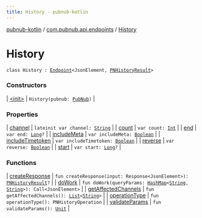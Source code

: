 ```yaml
---
title: History - pubnub-kotlin
---
```


[pubnub-kotlin](../../index.html) / [com.pubnub.api.endpoints](../index.html) / [History](./index.html)

# History

`class History : `[`Endpoint`](../../com.pubnub.api/-endpoint/index.html)`<JsonElement, `[`PNHistoryResult`](../../com.pubnub.api.models.consumer.history/-p-n-history-result/index.html)`>`

### Constructors

| [&lt;init&gt;](-init-.html) | `History(pubnub: `[`PubNub`](../../com.pubnub.api/-pub-nub/index.html)`)` |

### Properties

| [channel](channel.html) | `lateinit var channel: `[`String`](https://kotlinlang.org/api/latest/jvm/stdlib/kotlin/-string/index.html) |
| [count](count.html) | `var count: `[`Int`](https://kotlinlang.org/api/latest/jvm/stdlib/kotlin/-int/index.html) |
| [end](end.html) | `var end: `[`Long`](https://kotlinlang.org/api/latest/jvm/stdlib/kotlin/-long/index.html)`?` |
| [includeMeta](include-meta.html) | `var includeMeta: `[`Boolean`](https://kotlinlang.org/api/latest/jvm/stdlib/kotlin/-boolean/index.html) |
| [includeTimetoken](include-timetoken.html) | `var includeTimetoken: `[`Boolean`](https://kotlinlang.org/api/latest/jvm/stdlib/kotlin/-boolean/index.html) |
| [reverse](reverse.html) | `var reverse: `[`Boolean`](https://kotlinlang.org/api/latest/jvm/stdlib/kotlin/-boolean/index.html) |
| [start](start.html) | `var start: `[`Long`](https://kotlinlang.org/api/latest/jvm/stdlib/kotlin/-long/index.html)`?` |

### Functions

| [createResponse](create-response.html) | `fun createResponse(input: Response<JsonElement>): `[`PNHistoryResult`](../../com.pubnub.api.models.consumer.history/-p-n-history-result/index.html)`?` |
| [doWork](do-work.html) | `fun doWork(queryParams: `[`HashMap`](https://docs.oracle.com/javase/6/docs/api/java/util/HashMap.html)`<`[`String`](https://kotlinlang.org/api/latest/jvm/stdlib/kotlin/-string/index.html)`, `[`String`](https://kotlinlang.org/api/latest/jvm/stdlib/kotlin/-string/index.html)`>): Call<JsonElement>` |
| [getAffectedChannels](get-affected-channels.html) | `fun getAffectedChannels(): `[`List`](https://kotlinlang.org/api/latest/jvm/stdlib/kotlin.collections/-list/index.html)`<`[`String`](https://kotlinlang.org/api/latest/jvm/stdlib/kotlin/-string/index.html)`>` |
| [operationType](operation-type.html) | `fun operationType(): PNHistoryOperation` |
| [validateParams](validate-params.html) | `fun validateParams(): `[`Unit`](https://kotlinlang.org/api/latest/jvm/stdlib/kotlin/-unit/index.html) |

